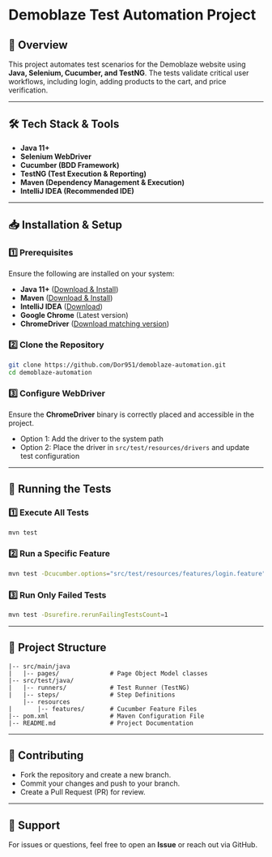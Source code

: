 # **Demoblaze Test Automation Project**

## **📌 Overview**

This project automates test scenarios for the Demoblaze website using **Java, Selenium, Cucumber, and TestNG**. The tests validate critical user workflows, including login, adding products to the cart, and price verification.

---

## **🛠 Tech Stack & Tools**

- **Java 11+**
- **Selenium WebDriver**
- **Cucumber (BDD Framework)**
- **TestNG (Test Execution & Reporting)**
- **Maven (Dependency Management & Execution)**
- **IntelliJ IDEA (Recommended IDE)**

---

## **📥 Installation & Setup**

### **1️⃣ Prerequisites**

Ensure the following are installed on your system:

- **Java 11+** ([Download & Install](https://adoptopenjdk.net/))
- **Maven** ([Download & Install](https://maven.apache.org/download.cgi))
- **IntelliJ IDEA** ([Download](https://www.jetbrains.com/idea/download/))
- **Google Chrome** (Latest version)
- **ChromeDriver** ([Download matching version](https://chromedriver.chromium.org/downloads))

### **2️⃣ Clone the Repository**

```sh
git clone https://github.com/Dor951/demoblaze-automation.git
cd demoblaze-automation
```

### **3️⃣ Configure WebDriver**

Ensure the **ChromeDriver** binary is correctly placed and accessible in the project.

- Option 1: Add the driver to the system path
- Option 2: Place the driver in `src/test/resources/drivers` and update test configuration

---

## **🚀 Running the Tests**

### **1️⃣ Execute All Tests**

```sh
mvn test
```

### **2️⃣ Run a Specific Feature**

```sh
mvn test -Dcucumber.options="src/test/resources/features/login.feature"
```

### **3️⃣ Run Only Failed Tests**

```sh
mvn test -Dsurefire.rerunFailingTestsCount=1
```
---

## **📂 Project Structure**

```
|-- src/main/java
|   |-- pages/              # Page Object Model classes
|-- src/test/java/
|   |-- runners/            # Test Runner (TestNG)
|   |-- steps/              # Step Definitions
    |-- resources
|       |-- features/       # Cucumber Feature Files
|-- pom.xml                 # Maven Configuration File
|-- README.md               # Project Documentation
```

---

## **🔹 Contributing**

- Fork the repository and create a new branch.
- Commit your changes and push to your branch.
- Create a Pull Request (PR) for review.

---

## **📧 Support**

For issues or questions, feel free to open an **Issue** or reach out via GitHub.

